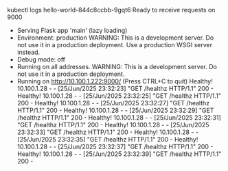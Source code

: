 kubectl logs hello-world-844c8ccbb-9gqt6
Ready to receive requests on 9000
 * Serving Flask app 'main' (lazy loading)
 * Environment: production
   WARNING: This is a development server. Do not use it in a production deployment.
   Use a production WSGI server instead.
 * Debug mode: off
 * Running on all addresses.
   WARNING: This is a development server. Do not use it in a production deployment.
 * Running on http://10.100.1.222:9000/ (Press CTRL+C to quit)
Healthy!
10.100.1.28 - - [25/Jun/2025 23:32:23] "GET /healthz HTTP/1.1" 200 -
Healthy!
10.100.1.28 - - [25/Jun/2025 23:32:25] "GET /healthz HTTP/1.1" 200 -
Healthy!
10.100.1.28 - - [25/Jun/2025 23:32:27] "GET /healthz HTTP/1.1" 200 -
Healthy!
10.100.1.28 - - [25/Jun/2025 23:32:29] "GET /healthz HTTP/1.1" 200 -
Healthy!
10.100.1.28 - - [25/Jun/2025 23:32:31] "GET /healthz HTTP/1.1" 200 -
Healthy!
10.100.1.28 - - [25/Jun/2025 23:32:33] "GET /healthz HTTP/1.1" 200 -
Healthy!
10.100.1.28 - - [25/Jun/2025 23:32:35] "GET /healthz HTTP/1.1" 200 -
Healthy!
10.100.1.28 - - [25/Jun/2025 23:32:37] "GET /healthz HTTP/1.1" 200 -
Healthy!
10.100.1.28 - - [25/Jun/2025 23:32:39] "GET /healthz HTTP/1.1" 200 -
